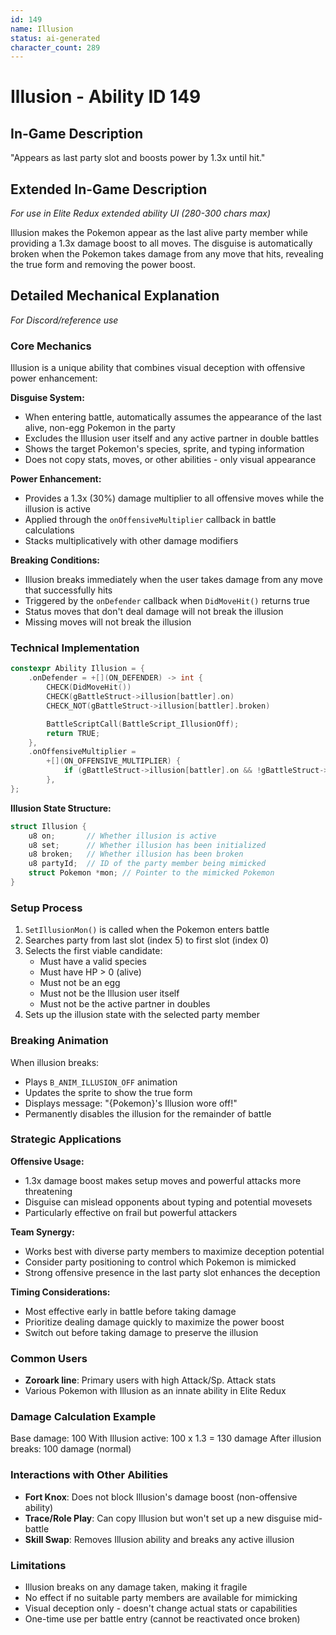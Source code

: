 ```yaml
---
id: 149
name: Illusion
status: ai-generated
character_count: 289
---
```


# Illusion - Ability ID 149

## In-Game Description
"Appears as last party slot and boosts power by 1.3x until hit."

## Extended In-Game Description
*For use in Elite Redux extended ability UI (280-300 chars max)*

Illusion makes the Pokemon appear as the last alive party member while providing a 1.3x damage boost to all moves. The disguise is automatically broken when the Pokemon takes damage from any move that hits, revealing the true form and removing the power boost.

## Detailed Mechanical Explanation
*For Discord/reference use*

### Core Mechanics
Illusion is a unique ability that combines visual deception with offensive power enhancement:

**Disguise System:**
- When entering battle, automatically assumes the appearance of the last alive, non-egg Pokemon in the party
- Excludes the Illusion user itself and any active partner in double battles
- Shows the target Pokemon's species, sprite, and typing information
- Does not copy stats, moves, or other abilities - only visual appearance

**Power Enhancement:**
- Provides a 1.3x (30%) damage multiplier to all offensive moves while the illusion is active
- Applied through the `onOffensiveMultiplier` callback in battle calculations
- Stacks multiplicatively with other damage modifiers

**Breaking Conditions:**
- Illusion breaks immediately when the user takes damage from any move that successfully hits
- Triggered by the `onDefender` callback when `DidMoveHit()` returns true
- Status moves that don't deal damage will not break the illusion
- Missing moves will not break the illusion

### Technical Implementation

```cpp
constexpr Ability Illusion = {
    .onDefender = +[](ON_DEFENDER) -> int {
        CHECK(DidMoveHit())
        CHECK(gBattleStruct->illusion[battler].on)
        CHECK_NOT(gBattleStruct->illusion[battler].broken)

        BattleScriptCall(BattleScript_IllusionOff);
        return TRUE;
    },
    .onOffensiveMultiplier =
        +[](ON_OFFENSIVE_MULTIPLIER) {
            if (gBattleStruct->illusion[battler].on && !gBattleStruct->illusion[battler].broken) MUL(1.3);
        },
};
```

**Illusion State Structure:**
```cpp
struct Illusion {
    u8 on;       // Whether illusion is active
    u8 set;      // Whether illusion has been initialized
    u8 broken;   // Whether illusion has been broken
    u8 partyId;  // ID of the party member being mimicked
    struct Pokemon *mon; // Pointer to the mimicked Pokemon
}
```

### Setup Process
1. `SetIllusionMon()` is called when the Pokemon enters battle
2. Searches party from last slot (index 5) to first slot (index 0)
3. Selects the first viable candidate:
   - Must have a valid species
   - Must have HP > 0 (alive)
   - Must not be an egg
   - Must not be the Illusion user itself
   - Must not be the active partner in doubles
4. Sets up the illusion state with the selected party member

### Breaking Animation
When illusion breaks:
- Plays `B_ANIM_ILLUSION_OFF` animation
- Updates the sprite to show the true form
- Displays message: "{Pokemon}'s Illusion wore off!"
- Permanently disables the illusion for the remainder of battle

### Strategic Applications

**Offensive Usage:**
- 1.3x damage boost makes setup moves and powerful attacks more threatening
- Disguise can mislead opponents about typing and potential movesets
- Particularly effective on frail but powerful attackers

**Team Synergy:**
- Works best with diverse party members to maximize deception potential
- Consider party positioning to control which Pokemon is mimicked
- Strong offensive presence in the last party slot enhances the deception

**Timing Considerations:**
- Most effective early in battle before taking damage
- Prioritize dealing damage quickly to maximize the power boost
- Switch out before taking damage to preserve the illusion

### Common Users
- **Zoroark line**: Primary users with high Attack/Sp. Attack stats
- Various Pokemon with Illusion as an innate ability in Elite Redux

### Damage Calculation Example
Base damage: 100
With Illusion active: 100 x 1.3 = 130 damage
After illusion breaks: 100 damage (normal)

### Interactions with Other Abilities
- **Fort Knox**: Does not block Illusion's damage boost (non-offensive ability)
- **Trace/Role Play**: Can copy Illusion but won't set up a new disguise mid-battle
- **Skill Swap**: Removes Illusion ability and breaks any active illusion

### Limitations
- Illusion breaks on any damage taken, making it fragile
- No effect if no suitable party members are available for mimicking
- Visual deception only - doesn't change actual stats or capabilities
- One-time use per battle entry (cannot be reactivated once broken)